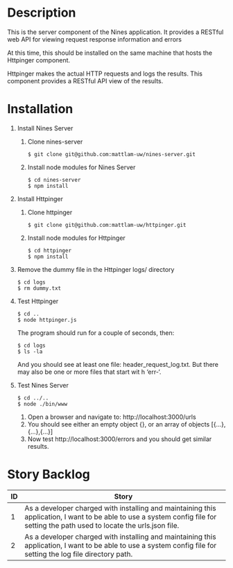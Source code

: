 # Description
This is the server component of the Nines application. It provides a RESTful web API for viewing request response information and errors

At this time, this should be installed on the same machine that hosts the Httpinger component.

Httpinger makes the actual HTTP requests and logs the results. This component provides a RESTful API view of the results.

# Installation

1. Install Nines Server
    1. Clone nines-server
        
        ```
        $ git clone git@github.com:mattlam-uw/nines-server.git
        ```
        
    2. Install node modules for Nines Server
        
        ```
        $ cd nines-server
        $ npm install
        ```
        
2. Install Httpinger
    1. Clone httpinger
        
        ```
        $ git clone git@github.com:mattlam-uw/httpinger.git
        ```
        
    2. Install node modules for Httpinger
        
        ```
        $ cd httpinger
        $ npm install
        ```
        
3. Remove the dummy file in the Httpinger logs/ directory
    
    ```
    $ cd logs
    $ rm dummy.txt
    ```
    
4. Test Httpinger
    
    ```
    $ cd ..
    $ node httpinger.js
    ```
    
    The program should run for a couple of seconds, then:
    
    ```
    $ cd logs
    $ ls -la
    ```
    
    And you should see at least one file: header_request_log.txt. But there may also be one or more files that start wit    h ‘err-‘.
5. Test Nines Server
    
    ```
    $ cd ../..
    $ node ./bin/www
    ```
    
    1. Open a browser and navigate to: http://localhost:3000/urls
    2. You should see either an empty object {}, or an array of objects [{…},{…},{…}]
    3. Now test http://localhost:3000/errors and you should get similar results.
	
# Story Backlog
| ID  | Story |
| --- | ----- |
| 1 | As a developer charged with installing and maintaining this application, I want to be able to use a system config file for setting the path used to locate the urls.json file. |
| 2 | As a developer charged with installing and maintaining this application, I want to be able to use a system config file for setting the log file directory path. |
